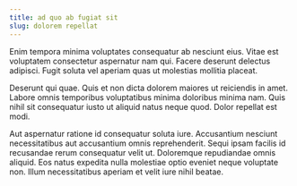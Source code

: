 ```yaml
---
title: ad quo ab fugiat sit
slug: dolorem repellat
---
```


Enim tempora minima voluptates consequatur ab nesciunt eius. Vitae est voluptatem consectetur aspernatur nam qui. Facere deserunt delectus adipisci. Fugit soluta vel aperiam quas ut molestias mollitia placeat.

Deserunt qui quae. Quis et non dicta dolorem maiores ut reiciendis in amet. Labore omnis temporibus voluptatibus minima doloribus minima nam. Quis nihil sit consequatur iusto ut aliquid natus neque quod. Dolor repellat est modi.

Aut aspernatur ratione id consequatur soluta iure. Accusantium nesciunt necessitatibus aut accusantium omnis reprehenderit. Sequi ipsam facilis id recusandae rerum consequatur velit ut. Doloremque repudiandae omnis aliquid. Eos natus expedita nulla molestiae optio eveniet neque voluptate non. Illum necessitatibus aperiam et velit iure nihil beatae.
